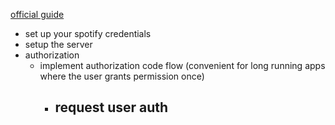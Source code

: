 [official guide](https://developer.spotify.com/documentation/web-playback-sdk/guide/)
- set up your spotify credentials
- setup the server
- authorization
  - implement authorization code flow (convenient for long running apps where the user grants permission once)
    - request user auth
      - 